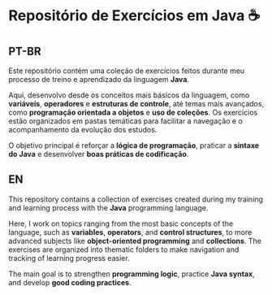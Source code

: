 # Repositório de Exercícios em Java ☕

## PT-BR

Este repositório contém uma coleção de exercícios feitos durante meu processo de treino e aprendizado da linguagem **Java**.

Aqui, desenvolvo desde os conceitos mais básicos da linguagem, como **variáveis**, **operadores** e **estruturas de controle**, até temas mais avançados, como **programação orientada a objetos** e **uso de coleções**. Os exercícios estão organizados em pastas temáticas para facilitar a navegação e o acompanhamento da evolução dos estudos.

O objetivo principal é reforçar a **lógica de programação**, praticar a **sintaxe do Java** e desenvolver **boas práticas de codificação**.


## EN

This repository contains a collection of exercises created during my training and learning process with the **Java** programming language.

Here, I work on topics ranging from the most basic concepts of the language, such as **variables**, **operators**, and **control structures**, to more advanced subjects like **object-oriented programming** and **collections**. The exercises are organized into thematic folders to make navigation and tracking of learning progress easier.

The main goal is to strengthen **programming logic**, practice **Java syntax**, and develop **good coding practices**.
